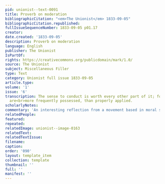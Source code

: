 ```yaml
---
pid: unionist--text-0091
title: Proverb on moderation
bibliographicCitation: "<em>The Unionist</em> 1833-09-05"
bibliographicCitation.republished: 
fullIssueSequenceNumber: 1833-09-05 p01.17
creator: 
date.created: '1833-09-05'
description: Proverb on moderation
language: English
publisher: The Unionist
IsPartOf: 
rights: https://creativecommons.org/publicdomain/mark/1.0/
source: The Unionist
subject: Miscellaneous Filler
type: Text
category: Unionist full issue 1833-09-05
article.type: 
volume: '1'
issue: '6'
transcription: The sense to conduct is worth every other part of it; for great abilities
  are<br>more frequently possessed, than properly applied.
scholarlyNotes: 
commentary: 'An interesting reflection from a movement based in moral suasion. '
relatedPeople: 
featured: 
repeated: 
relatedImage: unionist--image-0163
relatedText: 
relatedTextIssue: 
filename: 
caption: 
order: '090'
layout: template_item
collection: template
thumbnail: ''
full: ''
manifest: ''
---
```

